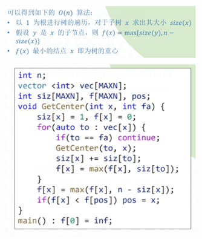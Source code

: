 ![image-20230903104453750](树的重心.assets/image-20230903104453750.png)

![image-20230903104506434](树的重心.assets/image-20230903104506434.png)